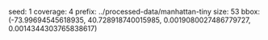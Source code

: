 
seed: 1
coverage: 4
prefix: ../processed-data/manhattan-tiny 
size: 53
bbox: (-73.99694545618935, 40.728918740015985, 0.0019080027486779727, 0.0014344303765838617)

